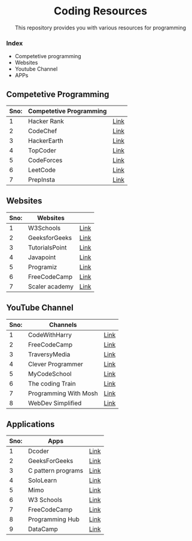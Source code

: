 # <h1 align="center">Coding Resources</h1>
<p align ="center">This repository provides you with various resources for programming</P>

### Index
- Competetive programming 
- Websites
- Youtube Channel
- APPs



## Competetive Programming

|Sno:|  Competetive Programming  |    |
|----| ------------- | ------------- |
|1   | Hacker Rank   | [Link](https://www.hackerrank.com/)  |       
|2   | CodeChef| [Link](https://www.codechef.com/)|          
|3   | HackerEarth| [Link](https://www.hackerearth.com/)  |        
|4   | TopCoder | [Link](https://www.topcoder.com/)|         
|5   | CodeForces  | [Link](https://codeforces.com/) |        
|6   | LeetCode | [Link](https://leetcode.com/)         | 
|7   | PrepInsta| [Link](https://prepinsta.com/)         | 

## Websites

|Sno:|  Websites |    | 
|----| ------------- | ------------- |
|1   | W3Schools  | [Link](https://www.w3schools.com)  |       
|2   | GeeksforGeeks| [Link](https://www.geeksforgeeks.org)|          
|3   | TutorialsPoint| [Link](https://www.tutorialspoint.com)  |        
|4   | Javapoint | [Link](https://www.javatpoint.com)|         
|5   | Programiz | [Link](https://www.programiz.com) |        
|6   | FreeCodeCamp| [Link](https://www.freecodecamp.org)         | 
|7   | Scaler academy| [Link](https://www.scaler.com)         | 


## YouTube Channel

|Sno:| Channels|    |      
|----| ------------- | ------------- |
|1   | CodeWithHarry | [Link](https://youtube.com/@CodeWithHarry) |       
|2   | FreeCodeCamp| [Link](https://youtube.com/@freecodecamp)|          
|3   | TraversyMedia| [Link](https://youtube.com/@TraversyMedia)|     
|4   | Clever Programmer| [Link](https://youtube.com/@CleverProgrammer)|         
|5   | MyCodeSchool| [Link](https://youtube.com/@mycodeschool)|        
|6   | The coding Train| [Link](https://youtube.com/@TheCodingTrain)         | 
|7   | Programming With Mosh| [Link](https://youtube.com/@programmingwithmosh )         | 
|8   | WebDev Simplified| [Link](https://youtube.com/@WebDevSimplified)         | 

## Applications 

|Sno:| Apps|    |    
|----| ------------- | ------------- |
|1   | Dcoder | [Link]()  |       
|2   | GeeksForGeeks| [Link]()|          
|3   | C pattern programs| [Link]()  |
|4   | SoloLearn | [Link](https://play.google.com/store/apps/details?id=com.sololearn)  |       
|5   | Mimo| [Link](https://play.google.com/store/apps/details?id=com.getmimo)|          
|6   | W3 Schools| [Link](https://play.google.com/store/apps/details?id=com.w3schools19359.frostweb)  |        
|7   | FreeCodeCamp| [Link](Sorting_Programs/Quicksort.c)|         
|8   | Programming Hub| [Link](https://play.google.com/store/apps/details?id=com.freeit.java) |        
|9   | DataCamp| [Link](https://play.google.com/store/apps/details?id=com.freeit.java )         | 




